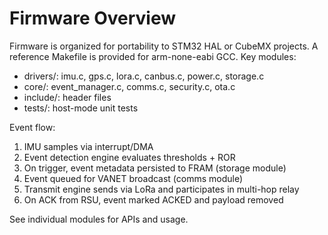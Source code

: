 # Firmware Overview

Firmware is organized for portability to STM32 HAL or CubeMX projects. A reference Makefile is provided for arm-none-eabi GCC. Key modules:
- drivers/: imu.c, gps.c, lora.c, canbus.c, power.c, storage.c
- core/: event_manager.c, comms.c, security.c, ota.c
- include/: header files
- tests/: host-mode unit tests

Event flow:
1. IMU samples via interrupt/DMA
2. Event detection engine evaluates thresholds + ROR
3. On trigger, event metadata persisted to FRAM (storage module)
4. Event queued for VANET broadcast (comms module)
5. Transmit engine sends via LoRa and participates in multi-hop relay
6. On ACK from RSU, event marked ACKED and payload removed

See individual modules for APIs and usage.
